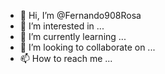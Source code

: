 - 👋 Hi, I’m @Fernando908Rosa
- 👀 I’m interested in ...
- 🌱 I’m currently learning ...
- 💞️ I’m looking to collaborate on ...
- 📫 How to reach me ...


